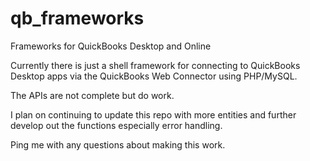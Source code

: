 qb_frameworks
=============

Frameworks for QuickBooks Desktop and Online

Currently there is just a shell framework for connecting to QuickBooks Desktop apps via the QuickBooks Web Connector using PHP/MySQL.

The APIs are not complete but do work.

I plan on continuing to update this repo with more entities and further develop out the functions especially error handling.

Ping me with any questions about making this work.
